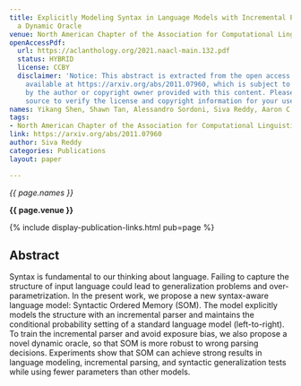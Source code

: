 ```yaml
---
title: Explicitly Modeling Syntax in Language Models with Incremental Parsing and
  a Dynamic Oracle
venue: North American Chapter of the Association for Computational Linguistics
openAccessPdf:
  url: https://aclanthology.org/2021.naacl-main.132.pdf
  status: HYBRID
  license: CCBY
  disclaimer: 'Notice: This abstract is extracted from the open access paper or abstract
    available at https://arxiv.org/abs/2011.07960, which is subject to the license
    by the author or copyright owner provided with this content. Please go to the
    source to verify the license and copyright information for your use.'
names: Yikang Shen, Shawn Tan, Alessandro Sordoni, Siva Reddy, Aaron C. Courville
tags:
- North American Chapter of the Association for Computational Linguistics
link: https://arxiv.org/abs/2011.07960
author: Siva Reddy
categories: Publications
layout: paper

---
```


*{{ page.names }}*

**{{ page.venue }}**

{% include display-publication-links.html pub=page %}

## Abstract

Syntax is fundamental to our thinking about language. Failing to capture the structure of input language could lead to generalization problems and over-parametrization. In the present work, we propose a new syntax-aware language model: Syntactic Ordered Memory (SOM). The model explicitly models the structure with an incremental parser and maintains the conditional probability setting of a standard language model (left-to-right). To train the incremental parser and avoid exposure bias, we also propose a novel dynamic oracle, so that SOM is more robust to wrong parsing decisions. Experiments show that SOM can achieve strong results in language modeling, incremental parsing, and syntactic generalization tests while using fewer parameters than other models.